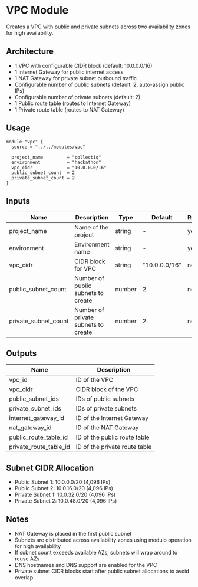 # VPC Module

Creates a VPC with public and private subnets across two availability zones for high availability.

## Architecture

- 1 VPC with configurable CIDR block (default: 10.0.0.0/16)
- 1 Internet Gateway for public internet access
- 1 NAT Gateway for private subnet outbound traffic
- Configurable number of public subnets (default: 2, auto-assign public IPs)
- Configurable number of private subnets (default: 2)
- 1 Public route table (routes to Internet Gateway)
- 1 Private route table (routes to NAT Gateway)

## Usage

```hcl
module "vpc" {
  source = "../../modules/vpc"

  project_name         = "collectiq"
  environment          = "hackathon"
  vpc_cidr             = "10.0.0.0/16"
  public_subnet_count  = 2
  private_subnet_count = 2
}
```

## Inputs

| Name                 | Description                         | Type   | Default       | Required |
| -------------------- | ----------------------------------- | ------ | ------------- | -------- |
| project_name         | Name of the project                 | string | -             | yes      |
| environment          | Environment name                    | string | -             | yes      |
| vpc_cidr             | CIDR block for VPC                  | string | "10.0.0.0/16" | no       |
| public_subnet_count  | Number of public subnets to create  | number | 2             | no       |
| private_subnet_count | Number of private subnets to create | number | 2             | no       |

## Outputs

| Name                   | Description                   |
| ---------------------- | ----------------------------- |
| vpc_id                 | ID of the VPC                 |
| vpc_cidr               | CIDR block of the VPC         |
| public_subnet_ids      | IDs of public subnets         |
| private_subnet_ids     | IDs of private subnets        |
| internet_gateway_id    | ID of the Internet Gateway    |
| nat_gateway_id         | ID of the NAT Gateway         |
| public_route_table_id  | ID of the public route table  |
| private_route_table_id | ID of the private route table |

## Subnet CIDR Allocation

- Public Subnet 1: 10.0.0.0/20 (4,096 IPs)
- Public Subnet 2: 10.0.16.0/20 (4,096 IPs)
- Private Subnet 1: 10.0.32.0/20 (4,096 IPs)
- Private Subnet 2: 10.0.48.0/20 (4,096 IPs)

## Notes

- NAT Gateway is placed in the first public subnet
- Subnets are distributed across availability zones using modulo operation for high availability
- If subnet count exceeds available AZs, subnets will wrap around to reuse AZs
- DNS hostnames and DNS support are enabled for the VPC
- Private subnet CIDR blocks start after public subnet allocations to avoid overlap
